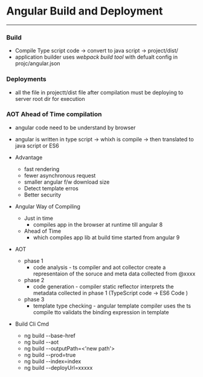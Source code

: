 # Angular Build and Deployment 

---

### Build 
* Compile Type script code -> convert to java script -> project/dist/  
* application builder uses *webpack build tool* with defualt config in projc/angular.json 

### Deployments 
* all the file in projectt/dist file after compilation  must be deploying to server root dir for execution 



### AOT Ahead of Time compilation 
* angular code need to be understand by browser 
* angular is written in type script -> whixh is compile -> then translated to java script or ES6 
* Advantage 
	* fast rendering 
	* fewer asynchronous request 
	* smaller angular f/w download size 
	* Detect template erros 
	* Better security 

* Angular Way of Compiling 
	* Just in time 
		* compiles app in the browser at runtime till angular 8 
	* Ahead of Time 
		* which compiles app lib at build time started from angular 9 

* AOT 
	* phase 1 
		* code analysis - ts compiler and aot collector create a representaion of the soruce and meta data collected from @xxxx 
	* phase 2 
		* code generation - compiler static reflector interprets the metadata collected in phase 1 (TypeScript code -> ES6 Code )
	* phase 3 
		* template type checking - angular template compiler uses the ts compile tto validats the binding expression in template  


* Build Cli Cmd 
	* ng build --base-href 
	* ng build --aot
	* ng build --outputPath=<'new path'>
	* ng build --prod=true
	* ng build --index=index
	* ng build --deployUrl=xxxxx

